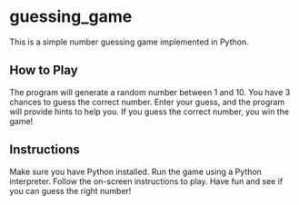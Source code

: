 # guessing_game
This is a simple number guessing game implemented in Python.

## How to Play
The program will generate a random number between 1 and 10.
You have 3 chances to guess the correct number.
Enter your guess, and the program will provide hints to help you.
If you guess the correct number, you win the game!
## Instructions
Make sure you have Python installed.
Run the game using a Python interpreter.
Follow the on-screen instructions to play.
Have fun and see if you can guess the right number!

